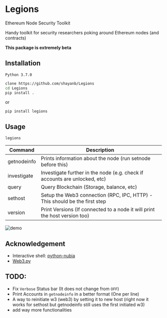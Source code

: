 # Legions
Ethereum Node Security Toolkit

Handy toolkit for security researchers poking around Ethereum nodes (and contracts)

**This package is extremely beta**

## Installation

`Python 3.7.0`

```bash
clone https://github.com/shayanb/Legions
cd Legions
pip install .
```

or

```
pip install legions
```


## Usage

```
legions
```

| Command     | Description                                                                |
| ------------- |------------- |
| getnodeinfo | Prints information about the node (run setnode before this)                |
| investigate | Investigate further in the node (e.g. check if accounts are unlocked, etc) |
| query       | Query Blockchain (Storage, balance, etc)                                   |
| sethost     | Setup the Web3 connection (RPC, IPC, HTTP) - This should be the first step |
| version     | Print Versions (If connected to a node it will print the host version too) |


![demo](https://github.com/shayanb/Legions/raw/master/assets/demo.gif "Demo")



## Acknowledgement
 - Interactive shell: [python-nubia](https://github.com/facebookincubator/python-nubia)
 - [Web3.py](https://github.com/ethereum/web3.py/)



## TODO:
 - Fix `Verbose` Status bar (It does not change from `OFF`)
 - Print Accounts in `getnodeinfo` in a better format (One per line)
 - A way to reinitiate w3 (web3) by setting it to new host (right now it works for sethost but getnodeinfo still uses the first initiated w3)
 - add way more functionalities


